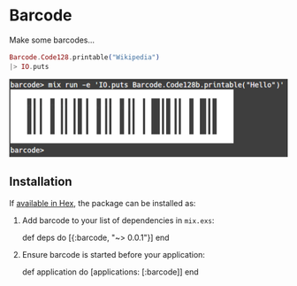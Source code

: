 # Barcode

Make some barcodes...

```elixir
Barcode.Code128.printable("Wikipedia")
|> IO.puts
```

![Example](example.png?raw=true)

## Installation

If [available in Hex](https://hex.pm/docs/publish), the package can be installed as:

1. Add barcode to your list of dependencies in `mix.exs`:

   def deps do
   [{:barcode, "~> 0.0.1"}]
   end

2. Ensure barcode is started before your application:

   def application do
   [applications: [:barcode]]
   end
